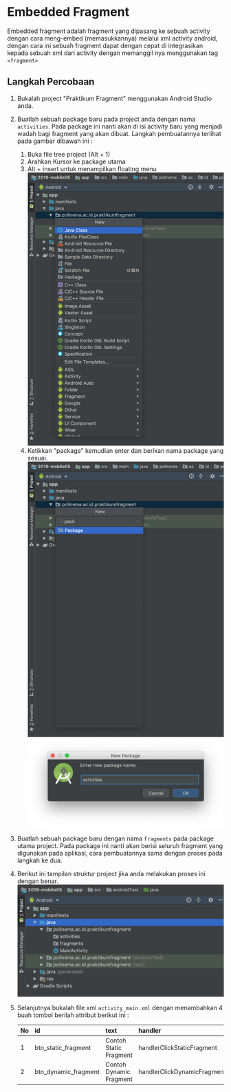 # Embedded Fragment

Embedded fragment adalah fragment yang dipasang ke sebuah activity dengan cara meng-embed (memasukkannya) melalui xml activity android, dengan cara ini sebuah fragment dapat dengan cepat di integrasikan kepada sebuah xml dari activity dengan memanggil nya menggunakan tag `<fragment>`

## Langkah Percobaan

1. Bukalah project "Praktikum Fragment" menggunakan Android Studio anda.
2. Buatlah sebuah package baru pada project anda dengan nama `activities`. Pada package ini nanti akan di isi activity baru yang menjadi wadah bagi fragment yang akan dibuat. Langkah pembuatannya terlihat pada gambar dibawah ini :

   1. Buka file tree project (Alt + 1)
   2. Arahkan Kursor ke package utama
   3. Alt + insert untuk menampilkan floating menu
      ![layoutjava](images/01-package-name.png)
   4. Ketikkan "package" kemudian enter dan berikan nama package yang sesuai.
      ![layoutjava](images/02-package-name.png)
      ![layoutjava](images/03-package-name.png)

3. Buatlah sebuah package baru dengan nama `fragments` pada package utama project. Pada package ini nanti akan berisi seluruh fragment yang digunakan pada aplikasi, cara pembuatannya sama dengan proses pada langkah ke dua.
4. Berikut ini tampilan struktur project jika anda melakukan proses ini dengan benar.
   ![layoutjava](images/04-package-name.png)
5. Selanjutnya bukalah file xml `activity_main.xml` dengan menambahkan 4 buah tombol berilah attribut berikut ini :

   | No  | id                   | text                    | handler                     |
   | --- | -------------------- | ----------------------- | --------------------------- |
   | 1   | btn_static_fragment  | Contoh Static Fragment  | handlerClickStaticFragment  |
   | 2   | btn_dynamic_fragment | Contoh Dynamic Fragment | handlerClickDynamicFragment |
